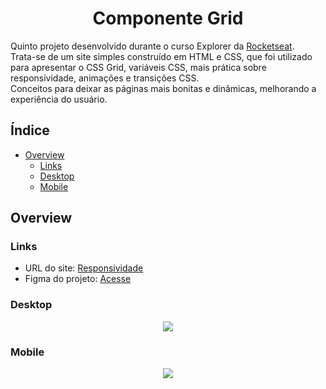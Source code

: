 <h1 align="center">
	Componente Grid
</h1>

Quinto projeto desenvolvido durante o curso Explorer da <a href="https://www.rocketseat.com.br">Rocketseat</a>.  
Trata-se de um site simples construído em HTML e CSS, que foi utilizado para apresentar o CSS Grid, variáveis CSS, mais prática sobre responsividade, animações e transições CSS.  
Conceitos para deixar as páginas mais bonitas e dinâmicas, melhorando a experiência do usuário.

## Índice

- [Overview](#overview)
  - [Links](#links)
  - [Desktop](#desktop)
  - [Mobile](#mobile)

## Overview

### Links

- URL do site: [Responsividade](#)
- Figma do projeto: [Acesse](https://www.figma.com/file/hk85uz1CFxDHP3ZU4WuGos/Explorer-Stage-03-Projeto-03-(Copy)?node-id=203%3A1865)

### Desktop

<div align="center">
 <img src="#">
</div>

### Mobile

<div align="center">
 <img src="#">
</div>
